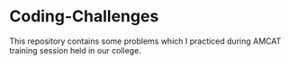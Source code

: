 # Coding-Challenges
This repository contains some problems which I practiced during AMCAT training session held in our college.
